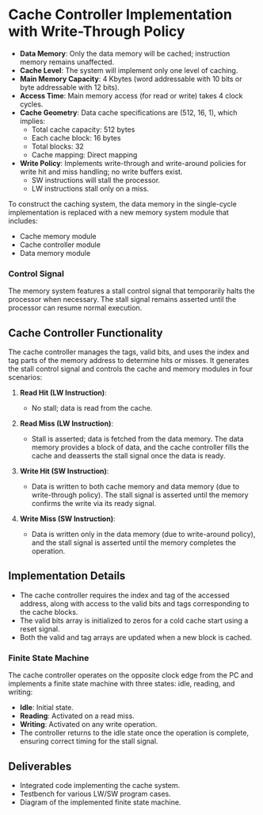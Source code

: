 # Cache Controller Implementation with Write-Through Policy

- **Data Memory**: Only the data memory will be cached; instruction memory remains unaffected.
- **Cache Level**: The system will implement only one level of caching.
- **Main Memory Capacity**: 4 Kbytes (word addressable with 10 bits or byte addressable with 12 bits).
- **Access Time**: Main memory access (for read or write) takes 4 clock cycles.
- **Cache Geometry**: Data cache specifications are (512, 16, 1), which implies:
  - Total cache capacity: 512 bytes
  - Each cache block: 16 bytes
  - Total blocks: 32
  - Cache mapping: Direct mapping
- **Write Policy**: Implements write-through and write-around policies for write hit and miss handling; no write buffers exist.
  - SW instructions will stall the processor.
  - LW instructions stall only on a miss.

To construct the caching system, the data memory in the single-cycle implementation is replaced with a new memory system module that includes:
- Cache memory module
- Cache controller module
- Data memory module

### Control Signal
The memory system features a stall control signal that temporarily halts the processor when necessary. The stall signal remains asserted until the processor can resume normal execution.

## Cache Controller Functionality
The cache controller manages the tags, valid bits, and uses the index and tag parts of the memory address to determine hits or misses. It generates the stall control signal and controls the cache and memory modules in four scenarios:

1. **Read Hit (LW Instruction)**:
   - No stall; data is read from the cache.

2. **Read Miss (LW Instruction)**:
   - Stall is asserted; data is fetched from the data memory. The data memory provides a block of data, and the cache controller fills the cache and deasserts the stall signal once the data is ready.

3. **Write Hit (SW Instruction)**:
   - Data is written to both cache memory and data memory (due to write-through policy). The stall signal is asserted until the memory confirms the write via its ready signal.

4. **Write Miss (SW Instruction)**:
   - Data is written only in the data memory (due to write-around policy), and the stall signal is asserted until the memory completes the operation.

## Implementation Details
- The cache controller requires the index and tag of the accessed address, along with access to the valid bits and tags corresponding to the cache blocks.
- The valid bits array is initialized to zeros for a cold cache start using a reset signal.
- Both the valid and tag arrays are updated when a new block is cached.

### Finite State Machine
The cache controller operates on the opposite clock edge from the PC and implements a finite state machine with three states: idle, reading, and writing:
- **Idle**: Initial state.
- **Reading**: Activated on a read miss.
- **Writing**: Activated on any write operation.
- The controller returns to the idle state once the operation is complete, ensuring correct timing for the stall signal.

## Deliverables
- Integrated code implementing the cache system.
- Testbench for various LW/SW program cases.
- Diagram of the implemented finite state machine.
